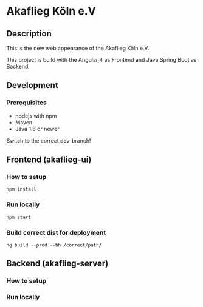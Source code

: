 # Akaflieg Köln e.V

## Description

This is the new web appearance of the Akaflieg Köln e.V. 

This project is build with the Angular 4 as Frontend and Java Spring Boot as Backend.

## Development

### Prerequisites

* nodejs with npm
* Maven
* Java 1.8 or newer

Switch to the correct dev-branch!

## Frontend (akaflieg-ui)

### How to setup
    npm install
    
### Run locally
    npm start
    
### Build correct dist for deployment
    ng build --prod --bh /correct/path/
    
## Backend (akaflieg-server)

### How to setup

### Run locally